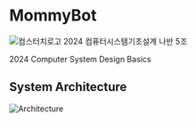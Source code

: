 # MommyBot
![컴스터치로고](https://github.com/user-attachments/assets/9f6b91c8-3a8d-401b-821b-306be505f2b5)
2024 컴퓨터시스템기초설계 나반 5조

2024 Computer System Design Basics
## System Architecture
![Architecture](https://github.com/user-attachments/assets/679316ba-3a26-4e55-b924-edcaf4c7127c)

